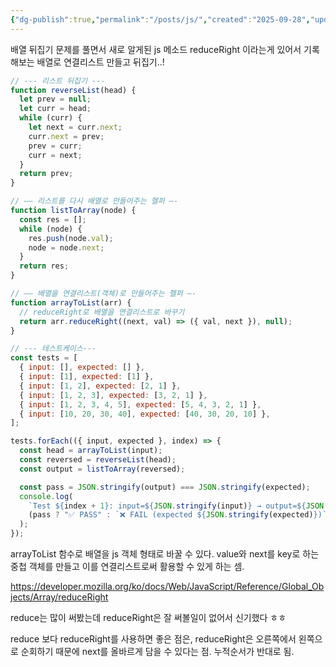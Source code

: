 ```yaml
---
{"dg-publish":true,"permalink":"/posts/js/","created":"2025-09-28","updated":"2025-09-28"}
---
```



배열 뒤집기 문제를 풀면서 새로 알게된 js 메소드 reduceRight 이라는게 있어서 기록해보는 배열로 연결리스트 만들고 뒤집기..!


```js
// --- 리스트 뒤집기 ---
function reverseList(head) {
  let prev = null;
  let curr = head;
  while (curr) {
    let next = curr.next;
    curr.next = prev;
    prev = curr;
    curr = next;
  }
  return prev;
}

// —— 리스트를 다시 배열로 만들어주는 헬퍼 —-
function listToArray(node) {
  const res = [];
  while (node) {
    res.push(node.val);
    node = node.next;
  }
  return res;
}

// —— 배열을 연결리스트(객체)로 만들어주는 헬퍼 —-
function arrayToList(arr) {
  // reduceRight로 배열을 연결리스트로 바꾸기
  return arr.reduceRight((next, val) => ({ val, next }), null);
}

// --- 테스트케이스---
const tests = [
  { input: [], expected: [] },
  { input: [1], expected: [1] },
  { input: [1, 2], expected: [2, 1] },
  { input: [1, 2, 3], expected: [3, 2, 1] },
  { input: [1, 2, 3, 4, 5], expected: [5, 4, 3, 2, 1] },
  { input: [10, 20, 30, 40], expected: [40, 30, 20, 10] },
];

tests.forEach(({ input, expected }, index) => {
  const head = arrayToList(input);
  const reversed = reverseList(head);
  const output = listToArray(reversed);

  const pass = JSON.stringify(output) === JSON.stringify(expected);
  console.log(
    `Test ${index + 1}: input=${JSON.stringify(input)} → output=${JSON.stringify(output)} ` +
    (pass ? "✅ PASS" : `❌ FAIL (expected ${JSON.stringify(expected)})`)
  );
});
```

arrayToList 함수로 배열을 js 객체 형태로 바꿀 수 있다. value와 next를 key로 하는 중첩 객체를 만들고 이를 연결리스트로써 활용할 수 있게 하는 셈.

https://developer.mozilla.org/ko/docs/Web/JavaScript/Reference/Global_Objects/Array/reduceRight

reduce는 많이 써봤는데 reduceRight은 잘 써볼일이 없어서 신기했다 ㅎㅎ

reduce 보다 reduceRight를 사용하면 좋은 점은, reduceRight은 오른쪽에서 왼쪽으로 순회하기 때문에 next를 올바르게 담을 수 있다는 점. 누적순서가 반대로 됨.